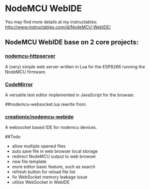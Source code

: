 # **NodeMCU WebIDE** #

You may find more details at my instructables:
http://www.instructables.com/id/NodeMCU-WebIDE/

## NodeMCU WebIDE base on 2 core projects:
### [nodemcu-httpserver](https://github.com/marcoskirsch/nodemcu-httpserver)
A (very) simple web server written in Lua for the ESP8266 running the NodeMCU firmware.

### [CodeMirror](https://codemirror.net)
A versatile text editor implemented in JavaScript for the browser.

##nodemcu-websocket.lua rewrite from:
### [creationix/nodemcu-webide](https://github.com/creationix/nodemcu-webide)
A websocket based IDE for nodemcu devices.

##Todo
- allow multiple opened files
- auto save file in web browser local storage
- redirect NodeMCU output to web browser
- new file template
- more editor basic feature, such as search
- refresh button for reload file list
- fix WebSocket memory leakage issue
- utilize WebSocket in WebIDE